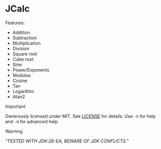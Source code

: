 # JCalc

 Features: 
- Addition
- Subtraction
- Multiplication
- Division
- Square root
- Cube root
- Sine
- Power/Exponents
- Modulus
- Cosine
- Tan
- Logarithm
- Atan2

> [!IMPORTANT]
> Generously licensed under MIT. See [LICENSE](/docs/LICENSE) for details.
> Use `-h` for help and `-H` for advanced help

> [!WARNING]
> *"TESTED WITH JDK-26-EA, BEWARE OF JDK CONFLICTS."*
